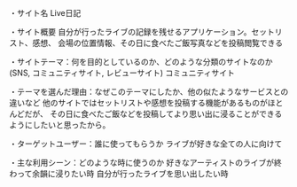 ・サイト名
    Live日記

・サイト概要
    自分が行ったライブの記録を残せるアプリケーション。セットリスト、感想、
    会場の位置情報、その日に食べたご飯写真などを投稿閲覧できる

・サイトテーマ：何を目的としているのか、どのような分類のサイトなのか(SNS, コミュニティサイト, レビューサイト)
    コミュニティサイト

・テーマを選んだ理由：なぜこのテーマにしたか、他の似たようなサービスとの違いなど
    他のサイトではセットリストや感想を投稿する機能があるものがほとんどだが、
    その日に食べたご飯などを投稿してより思い出に浸ることができるようにしたいと思ったから。

・ターゲットユーザー：誰に使ってもらうか
    ライブが好きな全ての人に向けて

・主な利用シーン：どのような時に使うのか
    好きなアーティストのライブが終わって余韻に浸りたい時
    自分が行ったライブを思い出したい時
